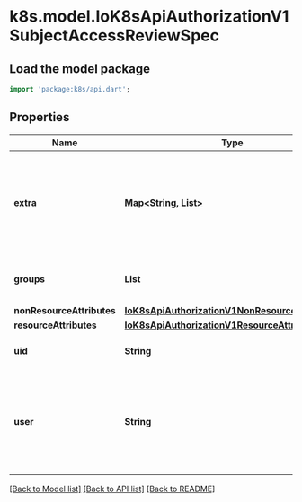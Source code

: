 # k8s.model.IoK8sApiAuthorizationV1SubjectAccessReviewSpec

## Load the model package
```dart
import 'package:k8s/api.dart';
```

## Properties
Name | Type | Description | Notes
------------ | ------------- | ------------- | -------------
**extra** | [**Map<String, List<String>>**](List.md) | Extra corresponds to the user.Info.GetExtra() method from the authenticator.  Since that is input to the authorizer it needs a reflection here. | [optional] [default to const {}]
**groups** | **List<String>** | Groups is the groups you're testing for. | [optional] [default to const []]
**nonResourceAttributes** | [**IoK8sApiAuthorizationV1NonResourceAttributes**](IoK8sApiAuthorizationV1NonResourceAttributes.md) |  | [optional] 
**resourceAttributes** | [**IoK8sApiAuthorizationV1ResourceAttributes**](IoK8sApiAuthorizationV1ResourceAttributes.md) |  | [optional] 
**uid** | **String** | UID information about the requesting user. | [optional] 
**user** | **String** | User is the user you're testing for. If you specify \"User\" but not \"Groups\", then is it interpreted as \"What if User were not a member of any groups | [optional] 

[[Back to Model list]](../README.md#documentation-for-models) [[Back to API list]](../README.md#documentation-for-api-endpoints) [[Back to README]](../README.md)


